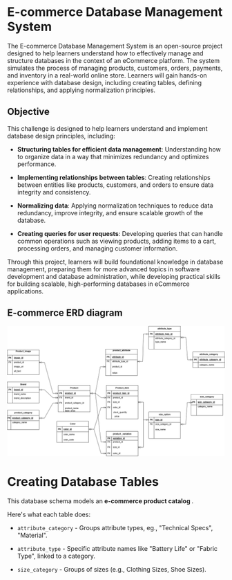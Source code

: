 # E-commerce Database Management System

The E-commerce Database Management System is an open-source project designed to help learners understand how to effectively manage and structure databases in the context of an eCommerce platform. The system simulates the process of managing products, customers, orders, payments, and inventory in a real-world online store. Learners will gain hands-on experience with database design, including creating tables, defining relationships, and applying normalization principles.

## Objective

This challenge is designed to help learners understand and implement database design principles, including:

- **Structuring tables for efficient data management**: Understanding how to organize data in a way that minimizes redundancy and optimizes performance.
  
- **Implementing relationships between tables**: Creating relationships between entities like products, customers, and orders to ensure data integrity and consistency.

- **Normalizing data**: Applying normalization techniques to reduce data redundancy, improve integrity, and ensure scalable growth of the database.

- **Creating queries for user requests**: Developing queries that can handle common operations such as viewing products, adding items to a cart, processing orders, and managing customer information.

Through this project, learners will build foundational knowledge in database management, preparing them for more advanced topics in software development and database administration, while developing practical skills for building scalable, high-performing databases in eCommerce applications.

## E-commerce ERD diagram
![ERD Diagram](E-commerce-ERD.png)


# Creating Database Tables

This database schema models an <strong> e-commerce product catalog </strong>. 

Here's what each table does:

- `attribute_category` - Groups attribute types, eg., "Technical Specs", "Material".

- `attribute_type` - Specific attribute names like "Battery Life" or "Fabric Type", linked to a category.

- `size_category` - Groups of sizes (e.g., Clothing Sizes, Shoe Sizes).